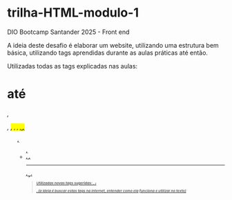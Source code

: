 # trilha-HTML-modulo-1
DIO Bootcamp Santander 2025 - Front end

A ideia deste desafio é elaborar um website, utilizando uma estrutura bem básica, utilizando tags aprendidas durante as aulas práticas até então.

Utilizadas todas as tags explicadas nas aulas: <h1> até <h6>, <p>, <mark>, <small>, <i>, <u>, <strong>, <ol>, <ul>, <li>, <a>, <hr>, <sub>, <sup>, <blockquote>

Utilizadas novas tags sugeridas: <font>, <del>, <p>, <abbr> (a ideia é buscar estas tags na internet, entender como ela funciona e utilizar no texto)
